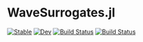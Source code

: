 # WaveSurrogates.jl

[![Stable](https://img.shields.io/badge/docs-stable-blue.svg)](https://dynamic-queries.github.io/WaveSurrogates.jl.jl/stable/)
[![Dev](https://img.shields.io/badge/docs-dev-blue.svg)](https://dynamic-queries.github.io/WaveSurrogates.jl.jl/dev/)
[![Build Status](https://github.com/dynamic-queries/WaveSurrogates.jl.jl/actions/workflows/CI.yml/badge.svg?branch=main)](https://github.com/dynamic-queries/WaveSurrogates.jl.jl/actions/workflows/CI.yml?query=branch%3Amain)
[![Build Status](https://travis-ci.com/dynamic-queries/WaveSurrogates.jl.jl.svg?branch=main)](https://travis-ci.com/dynamic-queries/WaveSurrogates.jl.jl)
